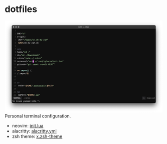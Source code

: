 # dotfiles

![ScreenShot](./screenshot.png)
Personal terminal configuration.

- neovim: [init.lua](./.config/nvim/init.lua)
- alacritty: [alacritty.yml](./.config/alacritty/alacritty.yml)
- zsh theme: [x.zsh-theme](./.oh-my-zsh/custom//themes/x.zsh-theme)
